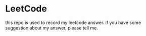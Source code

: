 # LeetCode
this repo is used to record my leetcode answer.
if you have some suggestion about my answer, please tell me.
